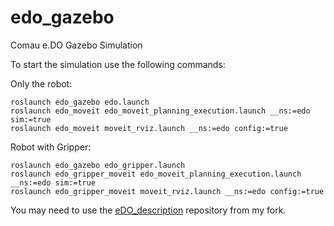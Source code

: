# edo_gazebo
Comau e.DO Gazebo Simulation

To start the simulation use the following commands:

Only the robot:

```
roslaunch edo_gazebo edo.launch
roslaunch edo_moveit edo_moveit_planning_execution.launch __ns:=edo sim:=true
roslaunch edo_moveit moveit_rviz.launch __ns:=edo config:=true
```

Robot with Gripper:

```
roslaunch edo_gazebo edo_gripper.launch
roslaunch edo_gripper_moveit edo_moveit_planning_execution.launch __ns:=edo sim:=true
roslaunch edo_gripper_moveit moveit_rviz.launch __ns:=edo config:=true
```

You may need to use the [eDO_description](https://github.com/Pro/eDO_description) repository from my fork.

